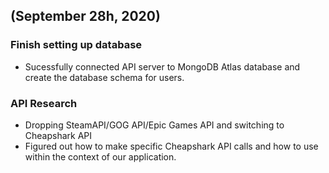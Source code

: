 ## (September 28h, 2020)

### Finish setting up database

* Sucessfully connected API server to MongoDB Atlas database and create the database schema for users.


### API Research

* Dropping SteamAPI/GOG API/Epic Games API and switching to Cheapshark API
* Figured out how to make specific Cheapshark API calls and how to use within the context of our application.